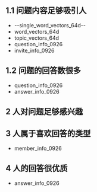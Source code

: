 ## 1.1 问题内容足够吸引人

* --single_word_vectors_64d--
* word_vectors_64d
* topic_vectors_64d
* question_info_0926
* invite_info_0926

## 1.2 问题的回答数很多

* question_info_0926
* answer_info_0926

## 2 人对问题足够感兴趣



## 3 人属于喜欢回答的类型

* member_info_0926

## 4 人的回答很优质

* answer_info_0926